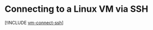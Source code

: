 # Connecting to a Linux VM via SSH

[!INCLUDE [vm-connect-ssh](../../../_includes/vm-connect-ssh.md)]

